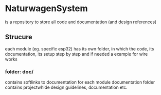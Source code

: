 # NaturwagenSystem
is a repository to store all code and documentation (and design references)
## Strucure
each module (eg. specific esp32) has its own folder, in which the code, its documentation, its setup step by step and if needed a example for wire works
### folder: doc/
contains softlinks to documentation for each module documentation folder
contains projectwhide design guidelines, documentation etc.
